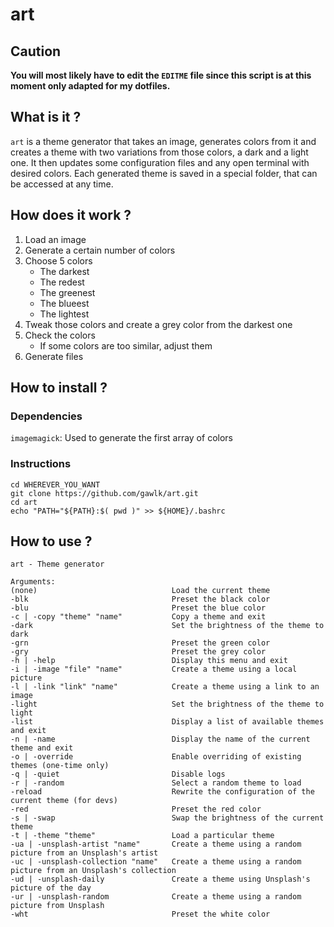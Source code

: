 # art


## Caution

**You will most likely have to edit the `EDITME` file since this script is at this moment only adapted for my dotfiles.**

## What is it ?

`art` is a theme generator that takes an image, generates colors from it and creates a theme with two variations from those colors, a dark and a light one.
It then updates some configuration files and any open terminal with desired colors.
Each generated theme is saved in a special folder, that can be accessed at any time.

## How does it work ?

1. Load an image
2. Generate a certain number of colors
3. Choose 5 colors
    - The darkest
    - The redest
    - The greenest
    - The blueest
    - The lightest
4. Tweak those colors and create a grey color from the darkest one
5. Check the colors
    - If some colors are too similar, adjust them
6. Generate files

## How to install ?

### Dependencies 

`imagemagick`: Used to generate the first array of colors

### Instructions

```
cd WHEREVER_YOU_WANT
git clone https://github.com/gawlk/art.git
cd art
echo "PATH="${PATH}:$( pwd )" >> ${HOME}/.bashrc
```

## How to use ?

```
art - Theme generator

Arguments:
(none)                              Load the current theme
-blk                                Preset the black color
-blu                                Preset the blue color
-c | -copy "theme" "name"           Copy a theme and exit
-dark                               Set the brightness of the theme to dark
-grn                                Preset the green color
-gry                                Preset the grey color
-h | -help                          Display this menu and exit
-i | -image "file" "name"           Create a theme using a local picture
-l | -link "link" "name"            Create a theme using a link to an image
-light                              Set the brightness of the theme to light
-list                               Display a list of available themes and exit
-n | -name                          Display the name of the current theme and exit
-o | -override                      Enable overriding of existing themes (one-time only)
-q | -quiet                         Disable logs
-r | -random                        Select a random theme to load
-reload                             Rewrite the configuration of the current theme (for devs)
-red                                Preset the red color
-s | -swap                          Swap the brightness of the current theme
-t | -theme "theme"                 Load a particular theme
-ua | -unsplash-artist "name"       Create a theme using a random picture from an Unsplash's artist
-uc | -unsplash-collection "name"   Create a theme using a random picture from an Unsplash's collection
-ud | -unsplash-daily               Create a theme using Unsplash's picture of the day
-ur | -unsplash-random              Create a theme using a random picture from Unsplash
-wht                                Preset the white color
```
